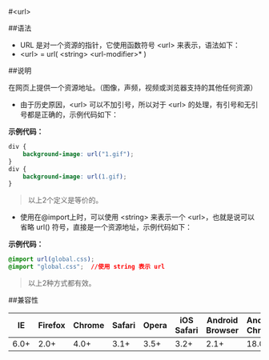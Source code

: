 #&lt;url&gt;

##语法

- URL 是对一个资源的指针，它使用函数符号 &lt;url&gt; 来表示，语法如下：
- &lt;url&gt; = url( &lt;string&gt; &lt;url-modifier&gt;* )


##说明

在网页上提供一个资源地址。（图像，声频，视频或浏览器支持的其他任何资源）

- 由于历史原因，&lt;url&gt; 可以不加引号，所以对于 &lt;url&gt; 的处理，有引号和无引号都是正确的，示例代码如下：


**示例代码：**

```css
div {
	background-image: url("1.gif");
}
div {
	background-image: url(1.gif);
}
```

>以上2个定义是等价的。

- 使用在@import上时，可以使用 &lt;string&gt; 来表示一个 &lt;url&gt;，也就是说可以省略 url() 符号，直接是一个资源地址，示例代码如下：


**示例代码：**

```css
@import url(global.css);
@import "global.css";  //使用 string 表示 url
```

>以上2种方式都有效。


##兼容性

<table class="compatible">
<thead>
	<tr>
		<th>IE</th>
		<th>Firefox</th>
		<th>Chrome</th>
		<th>Safari</th>
		<th>Opera</th>
		<th>iOS Safari</th>
		<th>Android Browser</th>
		<th>Android Chrome</th>
	</tr>
</thead>
<tbody>
	<tr>
		<td class="support">6.0+</td>
		<td class="support">2.0+</td>
		<td class="support">4.0+</td>
		<td class="support">3.1+</td>
		<td class="support">3.5+</td>
		<td class="support">3.2+</td>
		<td class="support">2.1+</td>
		<td class="support">18.0+</td>
	</tr>
</tbody>
</table>
